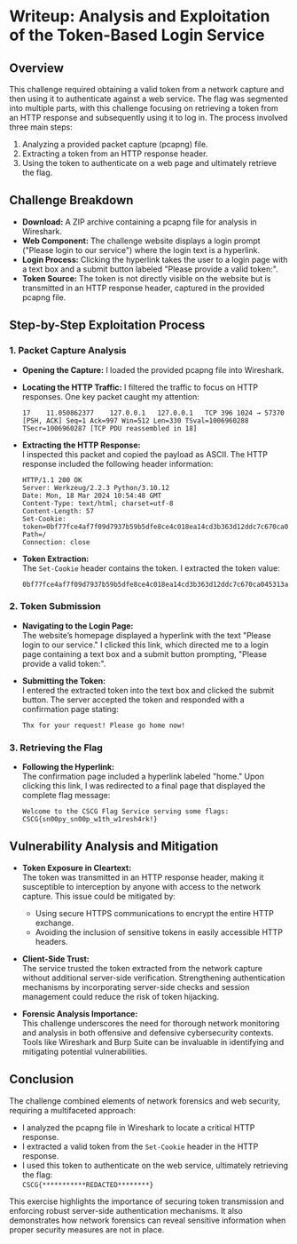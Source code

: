 # Writeup: Analysis and Exploitation of the Token-Based Login Service

## Overview
This challenge required obtaining a valid token from a network capture and then using it to authenticate against a web service. The flag was segmented into multiple parts, with this challenge focusing on retrieving a token from an HTTP response and subsequently using it to log in. The process involved three main steps:
1. Analyzing a provided packet capture (pcapng) file.
2. Extracting a token from an HTTP response header.
3. Using the token to authenticate on a web page and ultimately retrieve the flag.

## Challenge Breakdown
- **Download:** A ZIP archive containing a pcapng file for analysis in Wireshark.
- **Web Component:** The challenge website displays a login prompt ("Please login to our service") where the login text is a hyperlink.
- **Login Process:** Clicking the hyperlink takes the user to a login page with a text box and a submit button labeled "Please provide a valid token:".
- **Token Source:** The token is not directly visible on the website but is transmitted in an HTTP response header, captured in the provided pcapng file.

## Step-by-Step Exploitation Process

### 1. Packet Capture Analysis
- **Opening the Capture:** I loaded the provided pcapng file into Wireshark.
- **Locating the HTTP Traffic:** I filtered the traffic to focus on HTTP responses. One key packet caught my attention:
  
  ```
  17    11.050862377    127.0.0.1   127.0.0.1   TCP 396 1024 → 57370 [PSH, ACK] Seq=1 Ack=997 Win=512 Len=330 TSval=1006960288 TSecr=1006960287 [TCP PDU reassembled in 18]
  ```
- **Extracting the HTTP Response:**  
  I inspected this packet and copied the payload as ASCII. The HTTP response included the following header information:

  ```
  HTTP/1.1 200 OK
  Server: Werkzeug/2.2.3 Python/3.10.12
  Date: Mon, 18 Mar 2024 10:54:48 GMT
  Content-Type: text/html; charset=utf-8
  Content-Length: 57
  Set-Cookie: token=0bf77fce4af7f09d7937b59b5dfe8ce4c018ea14cd3b363d12ddc7c670ca045313aa6156b40273390e43e6128d32b993742f09d1cea1db3e3837f6082d3e6932; Path=/
  Connection: close
  ```

- **Token Extraction:**  
  The `Set-Cookie` header contains the token. I extracted the token value:
  
  ```
  0bf77fce4af7f09d7937b59b5dfe8ce4c018ea14cd3b363d12ddc7c670ca045313aa6156b40273390e43e6128d32b993742f09d1cea1db3e3837f6082d3e6932
  ```

### 2. Token Submission
- **Navigating to the Login Page:**  
  The website’s homepage displayed a hyperlink with the text "Please login to our service." I clicked this link, which directed me to a login page containing a text box and a submit button prompting, "Please provide a valid token:".
- **Submitting the Token:**  
  I entered the extracted token into the text box and clicked the submit button. The server accepted the token and responded with a confirmation page stating:
  
  ```
  Thx for your request! Please go home now!
  ```

### 3. Retrieving the Flag
- **Following the Hyperlink:**  
  The confirmation page included a hyperlink labeled "home." Upon clicking this link, I was redirected to a final page that displayed the complete flag message:
  
  ```
  Welcome to the CSCG Flag Service serving some flags: CSCG{sn00py_sn00p_w1th_w1resh4rk!}
  ```

## Vulnerability Analysis and Mitigation
- **Token Exposure in Cleartext:**  
  The token was transmitted in an HTTP response header, making it susceptible to interception by anyone with access to the network capture. This issue could be mitigated by:
  - Using secure HTTPS communications to encrypt the entire HTTP exchange.
  - Avoiding the inclusion of sensitive tokens in easily accessible HTTP headers.

- **Client-Side Trust:**  
  The service trusted the token extracted from the network capture without additional server-side verification. Strengthening authentication mechanisms by incorporating server-side checks and session management could reduce the risk of token hijacking.

- **Forensic Analysis Importance:**  
  This challenge underscores the need for thorough network monitoring and analysis in both offensive and defensive cybersecurity contexts. Tools like Wireshark and Burp Suite can be invaluable in identifying and mitigating potential vulnerabilities.

## Conclusion
The challenge combined elements of network forensics and web security, requiring a multifaceted approach:
- I analyzed the pcapng file in Wireshark to locate a critical HTTP response.
- I extracted a valid token from the `Set-Cookie` header in the HTTP response.
- I used this token to authenticate on the web service, ultimately retrieving the flag:  
  `CSCG{***********REDACTED********}`

This exercise highlights the importance of securing token transmission and enforcing robust server-side authentication mechanisms. It also demonstrates how network forensics can reveal sensitive information when proper security measures are not in place.
